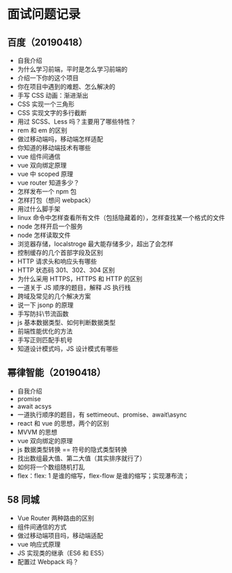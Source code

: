 # 面试问题记录

## 百度（20190418）

- 自我介绍
- 为什么学习前端，平时是怎么学习前端的
- 介绍一下你的这个项目
- 你在项目中遇到的难题、怎么解决的
- 手写 CSS 动画：渐进渐出
- CSS 实现一个三角形
- CSS 实现文字的多行截断
- 用过 SCSS、Less 吗？主要用了哪些特性？
- rem 和 em 的区别
- 做过移动端吗，移动端怎样适配
- 你知道的移动端技术有哪些
- vue 组件间通信
- vue 双向绑定原理
- vue 中 scoped 原理
- vue router 知道多少？
- 怎样发布一个 npm 包
- 怎样打包（想问 webpack）
- 用过什么脚手架
- linux 命令中怎样查看所有文件（包括隐藏着的），怎样查找某一个格式的文件
- node 怎样开启一个服务
- node 怎样读取文件
- 浏览器存储，localstroge 最大能存储多少，超出了会怎样
- 控制缓存的几个首部字段及区别
- HTTP 请求头和响应头有哪些
- HTTP 状态码 301、302、304 区别
- 为什么采用 HTTPS，HTTPS 和 HTTP 的区别
- 一道关于 JS 顺序的题目，解释 JS 执行栈
- 跨域及常见的几个解决方案
- 说一下 jsonp 的原理
- 手写防抖\节流函数
- js 基本数据类型、如何判断数据类型
- 前端性能优化的方法
- 手写正则匹配手机号
- 知道设计模式吗，JS 设计模式有哪些

## 幂律智能（20190418）

- 自我介绍
- promise
- await acsys
- 一道执行顺序的题目，有 settimeout、promise、await\async
- react 和 vue 的思想，两个的区别
- MVVM 的思想
- vue 双向绑定的原理
- js 数据类型转换 == 符号的隐式类型转换
- 找出数组最大值、第二大值（其实排序就行了）
- 如何将一个数组随机打乱
- flex：flex: 1 是谁的缩写，flex-flow 是谁的缩写；实现瀑布流；

## 58 同城

- Vue Router 两种路由的区别
- 组件间通信的方式
- 做过移动端项目吗，移动端适配
- vue 响应式原理
- JS 实现类的继承（ES6 和 ES5）
- 配置过 Webpack 吗？
